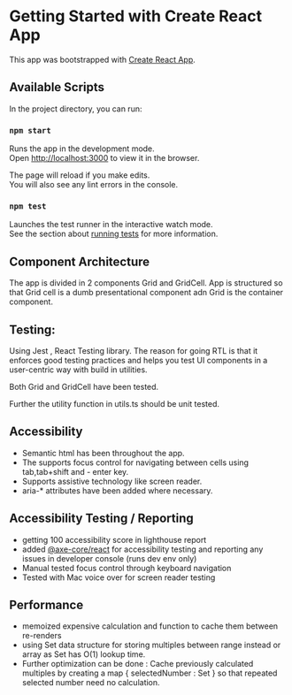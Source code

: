 # Getting Started with Create React App

This app was bootstrapped with [Create React App](https://github.com/facebook/).

## Available Scripts

In the project directory, you can run:

### `npm start`

Runs the app in the development mode.\
Open [http://localhost:3000](http://localhost:3000) to view it in the browser.

The page will reload if you make edits.\
You will also see any lint errors in the console.

### `npm test`

Launches the test runner in the interactive watch mode.\
See the section about [running tests](https://facebook.github.io/create-react-app/docs/running-tests) for more information.

## Component Architecture

The app is divided in 2 components Grid and GridCell.
App is structured so that Grid cell is a dumb presentational component adn Grid is the container component.

## Testing:

Using Jest , React Testing library.
The reason for going RTL is that it enforces good testing practices and helps you test UI components in a user-centric way with build in utilities.

Both Grid and GridCell have been tested.

Further the utility function in utils.ts should be unit tested.

## Accessibility

- Semantic html has been throughout the app.
- The supports focus control for navigating between cells using tab,tab+shift and - enter key.
- Supports assistive technology like screen reader.
- aria-\* attributes have been added where necessary.

## Accessibility Testing / Reporting

- getting 100 accessibility score in lighthouse report
- added [@axe-core/react](https://www.npmjs.com/package/@axe-core/react) for accessibility testing and reporting any issues in developer console (runs dev env only)
- Manual tested focus control through keyboard navigation
- Tested with Mac voice over for screen reader testing

## Performance

- memoized expensive calculation and function to cache them between re-renders
- using Set data structure for storing multiples between range instead or array as Set has O(1) lookup time.
- Further optimization can be done : Cache previously calculated multiples by creating a map { selectedNumber : Set<numbers> } so that repeated selected number need no calculation.
